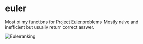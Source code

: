 # euler
Most of my functions for [Project Euler](https://projecteuler.net/archives) problems.  Mostly naive and inefficient but usually return correct answer.

![Eulerranking](https://projecteuler.net/profile/stereoabuse.png)
